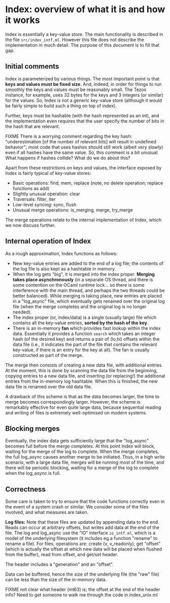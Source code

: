 # Index: overview of what it is and how it works



Index is essentially a key-value store. The main functionality is described in the file `src/index_intf.ml`. However this file does not describe the implementation in much detail. The purpose of this document is to fill that gap.



## Initial comments

Index is parameterized by various things. The most important point is that **keys and values must be fixed size**. And, indeed, in order for things to run smoothly the keys and values must be reasonably small. The Tezos instance, for example, uses 32 bytes for the keys and 3 integers (or similar) for the values. So, Index is not a generic key-value store (although it would be fairly simple to build such a thing on top of index). 

Further, keys must be hashable (with the hash represented as an int), and the implementation even requires that the user specify the number of bits in the hash that are relevant.

FIXME There is a worrying comment regarding the key hash: "underestimation [of the number of relevant bits] will result in undefined behavior"; most code that uses hashes should still work (albeit very slowly) even if all hashes have the same value. So, this comment is a bit unusual. What happens if hashes collide? What do we do about this? 

Apart from these restrictions on keys and values, the interface exposed by Index is fairly typical of key-value stores: 

* Basic operations: find, mem, replace (note, no delete operation; replace functions as add)
* Slightly unusual operation: clear
* Traversals: filter, iter
* Low-level syncing: sync, flush
* Unusual merge operations: is_merging, merge, try_merge

The merge operations relate to the internal implementation of Index, which we now discuss further.



## Internal operation of Index

As a rough approximation, Index functions as follows:

* New key-value entries are added to the end of a log file; the contents of the log file is also kept as a hashtable in memory.
* When the log gets "big", it is merged into the index proper. **Merging takes place asynchronously** (in a separate OS thread, and there is some contention on the OCaml runtime lock... so there is some interference with the main thread, and perhaps the two threads could be better balanced). While merging is taking place, new entries are placed in a "log_async" file, which eventually gets renamed over the original log file (when the merge completes and the original log is no longer needed).
* The index proper (or, index/data) is a single (usually large) file which contains all the key-value entries, **sorted by the hash of the key**.
* There is an in-memory **fan** which provides fast lookup within the index data. Essentially it provides a function `search` which takes an integer hash (of the desired key) and returns a pair of (lo,hi) offsets within the data file (i.e., it indicates the part of the file that contains the relevant key-value, if there is an entry for the key at all). The fan is usually constructed as part of the merge.

The merge then consists of creating a new data file, with additional entries. At the moment, this is done by scanning the data file from the beginning, copying entries to a new data file, and inserting (or replacing!) the additional entries from the in-memory log hashtable. When this is finished, the new data file is renamed over the old data file. 

A drawback of this scheme is that as the data becomes larger, the time to merge becomes correspondingly larger. However, the scheme is remarkably effective for even quite large data, because sequential reading and writing of files is extremely well-optimised on modern systems.



## Blocking merges

Eventually, the index data gets sufficiently large that the "log_async" becomes full before the merge completes. At this point Index will block, waiting for the merge of the log to complete. When the merge completes, the full log_async causes another merge to be initiated. Thus, in a high write scenario, with a large data file, merges will be running most of the time, and there will be periodic blocking, waiting for a merge of the log to complete when the log_async is full.



## Correctness

Some care is taken to try to ensure that the code functions correctly even in the event of a system crash or similar. We consider some of the files involved, and what measures are taken.

**Log files:** Note that these files are updated by appending data to the end. Reads can occur at arbitrary offsets, but writes add data at the end of the file. The log and log_async use the "IO" interface `io_intf.ml`, which is a model of the underlying filesystem (it includes eg a function "rename" to rename a file).  For files, operations are: create (v, v_readonly), get "offset" (which is actually the offset at which new data will be placed when flushed from the buffer), read from offset, and get/set header. 

The header includes a "generation" and an "offset".

Data can be buffered, hence the size of the underlying file (the "raw" file) can be less than the size of the in-memory data.

FIXME not clear what header (int63) is; the offset at the end of the header info? Need to get someone to walk me through the code in index_unix.ml

